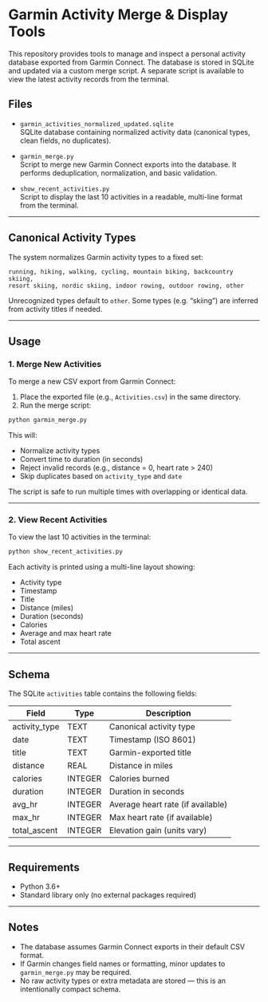 # Garmin Activity Merge & Display Tools

This repository provides tools to manage and inspect a personal activity database exported from Garmin Connect. The database is stored in SQLite and updated via a custom merge script. A separate script is available to view the latest activity records from the terminal.

## Files

- `garmin_activities_normalized_updated.sqlite`  
  SQLite database containing normalized activity data (canonical types, clean fields, no duplicates).

- `garmin_merge.py`  
  Script to merge new Garmin Connect exports into the database. It performs deduplication, normalization, and basic validation.

- `show_recent_activities.py`  
  Script to display the last 10 activities in a readable, multi-line format from the terminal.

---

## Canonical Activity Types

The system normalizes Garmin activity types to a fixed set:

```
running, hiking, walking, cycling, mountain biking, backcountry skiing,
resort skiing, nordic skiing, indoor rowing, outdoor rowing, other
```

Unrecognized types default to `other`. Some types (e.g. “skiing”) are inferred from activity titles if needed.

---

## Usage

### 1. Merge New Activities

To merge a new CSV export from Garmin Connect:

1. Place the exported file (e.g., `Activities.csv`) in the same directory.
2. Run the merge script:

```bash
python garmin_merge.py
```

This will:
- Normalize activity types
- Convert time to duration (in seconds)
- Reject invalid records (e.g., distance = 0, heart rate > 240)
- Skip duplicates based on `activity_type` and `date`

The script is safe to run multiple times with overlapping or identical data.

---

### 2. View Recent Activities

To view the last 10 activities in the terminal:

```bash
python show_recent_activities.py
```

Each activity is printed using a multi-line layout showing:

- Activity type
- Timestamp
- Title
- Distance (miles)
- Duration (seconds)
- Calories
- Average and max heart rate
- Total ascent

---

## Schema

The SQLite `activities` table contains the following fields:

| Field          | Type     | Description                       |
|----------------|----------|-----------------------------------|
| activity_type  | TEXT     | Canonical activity type           |
| date           | TEXT     | Timestamp (ISO 8601)              |
| title          | TEXT     | Garmin-exported title             |
| distance       | REAL     | Distance in miles                 |
| calories       | INTEGER  | Calories burned                   |
| duration       | INTEGER  | Duration in seconds               |
| avg_hr         | INTEGER  | Average heart rate (if available) |
| max_hr         | INTEGER  | Max heart rate (if available)     |
| total_ascent   | INTEGER  | Elevation gain (units vary)       |

---

## Requirements

- Python 3.6+
- Standard library only (no external packages required)

---

## Notes

- The database assumes Garmin Connect exports in their default CSV format.
- If Garmin changes field names or formatting, minor updates to `garmin_merge.py` may be required.
- No raw activity types or extra metadata are stored — this is an intentionally compact schema.
